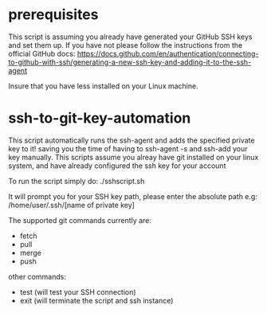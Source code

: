 # prerequisites

This script is assuming you already have generated your GitHub SSH keys and set them up. If you have not please follow the instructions from the official GitHub docs: https://docs.github.com/en/authentication/connecting-to-github-with-ssh/generating-a-new-ssh-key-and-adding-it-to-the-ssh-agent

Insure that you have less installed on your Linux machine.


# ssh-to-git-key-automation
This script automatically runs the ssh-agent and adds the specified private key to it! saving you the time of having to ssh-agent -s and ssh-add your key manually. 
This scripts assume you alreay have git installed on your linux system, and have already configured the ssh key for your account

To run the script simply do:
  ./sshscript.sh

It will prompt you for your SSH key path, please enter the absolute path e.g: /home/user/.ssh/[name of private key]

The supported git commands currently are:
- fetch
- pull
- merge
- push

other commands:
- test (will test your SSH connection)
- exit (will terminate the script and ssh instance)
